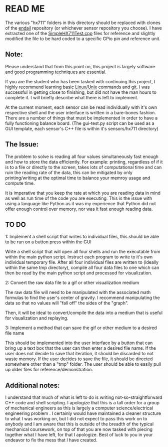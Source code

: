 # READ ME
The various "hx711" folders in this directory should be replaced with clones of the [endail](https://github.com/endail/hx711) repository (or whichever sensor repository you choose). I have extracted one of the [SimpleHX711Test.cpp](https://github.com/WAMillerUTK/GolfTrainer23/blob/main/src/SimpleHX711Test.cpp) files for reference and slightly modified the file to be hard coded to a specific GPio pin and reference unit.


Note: 
-------

Please understand that from this point on, this project is largely software and good programming techniques are essential.

If you are the student who has been tasked with continuing this project, I highly recommend learning basic [Linux/Unix](https://www.geeksforgeeks.org/basic-linux-commands/) commands and [git](https://github.com/WAMillerUTK/GolfTrainer23/blob/main/literature/github.pdf). I was successful in getting close to finishing, but did not have the man hours to complete it. I will briefly describe what there is left to implement. 

At the current moment, each sensor can be read individually with it's own respective shell and the user interface is written in a bare-bones fashion. There are a number of things that must be implemented in order to have a fully functioning balance board. (The gui-test.py script can be used as a GUI template, each sensor's C++ file is within it's sensors/hx711 directory) 

The Issue:
--------

The problem to solve is reading all four values simultaneously fast enough and how to store the data efficiently. For example: printing, regardless of if it is to a file or directly to the screen, takes lots of computational time and can ruin the reading rate of the data, this can be mitigated by only printing/writing at the optimal time to balance your memroy usage and compute time.

It is imperative that you keep the rate at which you are reading data in mind as well as run time of the code you are executing. This is the issue with using a language like Python as it was my experience that Python did not offer enough control over memory, nor was it fast enough reading data.

TO DO
--------

1: Implement a shell script that writes to individual files, this should be able to be run on a button press within the GUI

Write a shell script that will open all four shells and run the executable from within the main python script. Instruct each program to write to it's own individual temporary file. After all four individual files are written to (ideally within the same tmp directory), compile all four data files to one which can then be read by the main python script and processed for visualization. 

2: Convert the raw data file to a gif or other visualization medium

The raw data file will need to be manipulated with the associated math formulas to find the user's center of gravity. I recommend manipulating the data so that no values will "fall off" the sides of the "graph".

Then, it will be ideal to convert/compile the data into a medium that is useful for visualization and replaying. 

3: Implement a method that can save the gif or other medium to a desired file name

This should be implemented into the user interface by a button that can bring up a text box that the user can then enter a desired file name. If the user does not decide to save that iteration, it should be discarded to not waste memory. If the user decides to save the file, it should be directed somewhere other than a "tmp" folder. The user should be able to easily pull up older files for reference/demonstration.

Additional notes:
-----------------

I understand that much of what is left to do is writing not-so-straightforward C++ code and shell scripting. I apologize that this is a tall order for a group of mechanical engineers as this is largely a computer science/electrical engineering problem . I certainly would have maintained a cleaner structure to what I was working on, but I did not expect to pass this work on to anybody and I am aware that this is outside of the breadth of the typical mechanical coursework, on top of that you are now tasked with piecing together what I have left, for that I apologize. Best of luck to you in your endeavor to fix the mess that I have created. 
